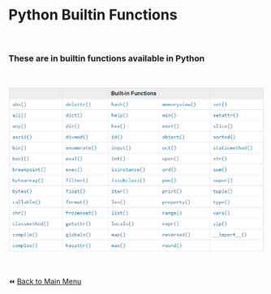 # Python Builtin Functions

&nbsp;

### These are in builtin functions available in Python

&nbsp;

![Python Builtin Functions](../../Interm/img/builtins.png)

&nbsp;

:rewind: [Back to Main Menu](https://github.com/kumar1987an/Python_Sept2021_Tutorials/blob/root/README.md)
